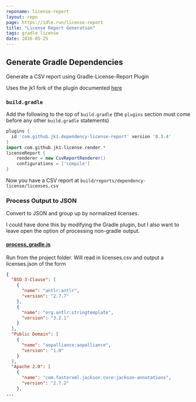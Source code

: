 ```yaml
---
reponame: license-report
layout: repo
page: https://idle.run/license-report
title: "License Report Generation"
tags: gradle license
date: 2016-05-25
---
```


## Generate Gradle Dependencies

Generate a CSV report using Gradle-License-Report Plugin

Uses the jk1 fork of the plugin documented [here](https://github.com/jk1/Gradle-License-Report)

### `build.gradle`

Add the following to the top of `build.gradle` 
(the `plugins` section must come before any other `build.gradle` statements)

```gradle
plugins {
  id 'com.github.jk1.dependency-license-report' version '0.3.4'
}
import com.github.jk1.license.render.*
licenseReport {
    renderer = new CsvReportRenderer()
    configurations = ['compile']
}
```

Now you have a CSV report at
`build/reports/dependency-license/licenses.csv`


### Process Output to JSON

Convert to JSON and group up by normalized licenses.

I could have done this by modifying the Gradle plugin, but I also want to leave 
open the option of processing non-gradle output.

#### [process_gradle.js](https://github.com/idlerun/license-report/blob/master/process_gradle.js)
Run from the project folder. Will read in licenses.csv and output a licenses.json of the form

```json
{
  "BSD 3-Clause": [
    {
      "name": "antlr:antlr",
      "version": "2.7.7"
    },
    {
      "name": "org.antlr:stringtemplate",
      "version": "3.2.1"
    }
  ],
  "Public Domain": [
    {
      "name": "aopalliance:aopalliance",
      "version": "1.0"
    }
  ],
  "Apache 2.0": [
    {
      "name": "com.fasterxml.jackson.core:jackson-annotations",
      "version": "2.7.2"
    },
...
```


